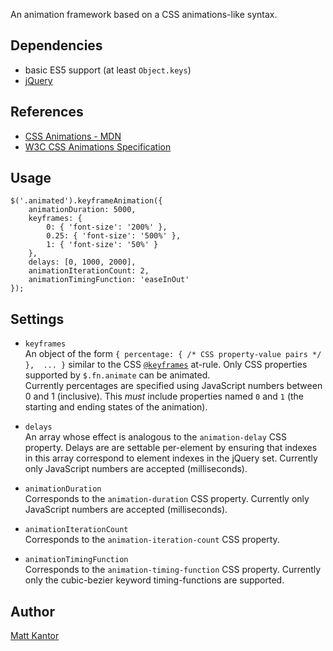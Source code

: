 An animation framework based on a CSS animations-like syntax.

Dependencies
------------
- basic ES5 support (at least `Object.keys`)
- [jQuery](http://jquery.com)

References
----------
- [CSS Animations - MDN](https://developer.mozilla.org/en/CSS/CSS_animations)
- [W3C CSS Animations Specification](http://www.w3.org/TR/css3-animations/)

Usage
-----
    $('.animated').keyframeAnimation({
    	animationDuration: 5000,
    	keyframes: {
    		0: { 'font-size': '200%' },
    		0.25: { 'font-size': '500%' },
    		1: { 'font-size': '50%' }
    	},
    	delays: [0, 1000, 2000],
    	animationIterationCount: 2,
    	animationTimingFunction: 'easeInOut'
    });

Settings
--------
- `keyframes`  
  An object of the form `{ percentage: { /* CSS property-value pairs */ }, 
  ... }` similar to the CSS 
  [`@keyframes`](https://developer.mozilla.org/en/CSS/@keyframes) at-rule. 
  Only CSS properties supported by `$.fn.animate` can be animated.  
  Currently percentages are specified using JavaScript numbers between 0 
  and 1 (inclusive). This *must* include properties named `0` and `1` (the 
  starting and ending states of the animation).

- `delays`  
  An array whose effect is analogous to the `animation-delay` CSS property. 
  Delays are are settable per-element by ensuring that indexes in this 
  array correspond to element indexes in the jQuery set. Currently only 
  JavaScript numbers are accepted (milliseconds).

- `animationDuration`  
   Corresponds to the `animation-duration` CSS property. Currently only 
   JavaScript numbers are accepted (milliseconds).

- `animationIterationCount`  
  Corresponds to the `animation-iteration-count` CSS property.

- `animationTimingFunction`  
  Corresponds to the `animation-timing-function` CSS property. Currently 
  only the cubic-bezier keyword timing-functions are supported.

Author
------
[Matt Kantor](http://mattkantor.com)
